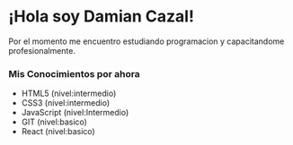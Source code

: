 # ¡Hola soy Damian Cazal!

Por el momento me encuentro estudiando programacion y capacitandome profesionalmente.

### Mis Conocimientos por ahora
* HTML5 (nivel:intermedio)
* CSS3 (nivel:intermedio)
* JavaScript (nivel:Intermedio)
* GIT (nivel:basico)
* React (nivel:basico)
